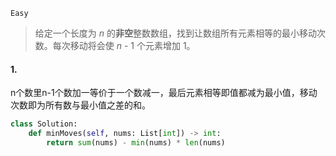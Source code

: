 `Easy`

> 给定一个长度为 *n* 的**非空**整数数组，找到让数组所有元素相等的最小移动次数。每次移动将会使 *n* - 1 个元素增加 1。

#### 1.  

n个数里n-1个数加一等价于一个数减一，最后元素相等即值都减为最小值，移动次数即为所有数与最小值之差的和。

```python
class Solution:
    def minMoves(self, nums: List[int]) -> int:
        return sum(nums) - min(nums) * len(nums)
```


